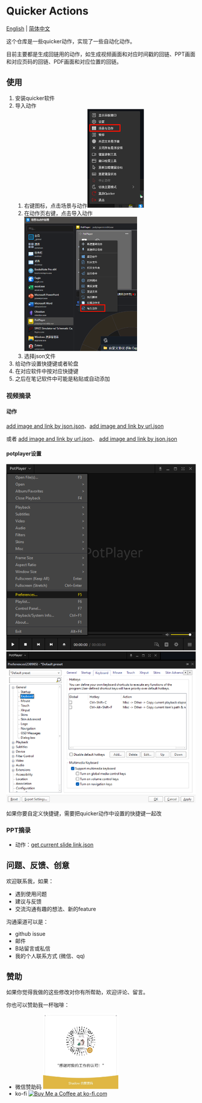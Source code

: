 # Quicker Actions

[English](../README.md) | [简体中文](./README_ZH.md)

这个仓库是一些quicker动作，实现了一些自动化动作。

目前主要都是生成回链用的动作，如生成视频画面和对应时间戳的回链、PPT画面和对应页码的回链、PDF画面和对应位置的回链。

## 使用

1. 安装quicker软件
2. 导入动作
   1. 右键图标，点击场景与动作<img src="../images/右键.PNG" width="150px">
   2. 在动作页右键，点击导入动作<img src="../images/导入动作.PNG" width="300px">
   3. 选择json文件
3. 给动作设置快捷键或者轮盘
4. 在对应软件中按对应快捷键
5. 之后在笔记软件中可能是粘贴或自动添加

### 视频摘录

#### 动作
[add image and link by json.json](../actions/视频摘录/add%20image%20and%20link%20by%20json.json)、[add image and link by url.json](../actions/视频摘录/add%20image%20and%20link%20by%20url.json)

或者 [add image and link by url.json](https://getquicker.net/Sharedaction?code=674227a5-eede-4b6b-7e5a-08dc1f70b83a)、
[add image and link by json.json](https://getquicker.net/Sharedaction?code=9e0fe189-dcb2-4e9b-7e5b-08dc1f70b83a)

#### potplayer设置

<img src="../images/potplayer preference.PNG">
<img src="../images/potplayer keyboard.PNG">

如果你要自定义快捷键，需要把quicker动作中设置的快捷键一起改

### PPT摘录

- 动作：[get current slide link.json](../actions/PPT摘录/get%20current%20slide%20link.json)

## 问题、反馈、创意

欢迎联系我，如果：

- 遇到使用问题
- 建议与反馈
- 交流沟通有趣的想法、新的feature

沟通渠道可以是：

- github issue
- 邮件
- B站留言或私信
- 我的个人联系方式 (微信、qq)

## 赞助

如果你觉得我做的这些修改对你有所帮助，欢迎评论、留言。

你也可以赞助我一杯咖啡：

- 微信赞助码 
  <img src="../images/赞助码.jpg" width="200px">
- ko-fi
  <a href='https://ko-fi.com/G2G3SY16R' target='_blank'><img height='36' style='border:0px;height:36px;' src='https://storage.ko-fi.com/cdn/kofi2.png?v=3' border='0' alt='Buy Me a Coffee at ko-fi.com' /></a>
